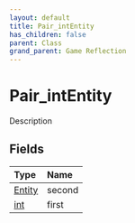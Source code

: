 ```yaml
---
layout: default
title: Pair_intEntity
has_children: false
parent: Class
grand_parent: Game Reflection
---
```

# Pair_intEntity
Description 

## Fields
| Type | Name |
|:-------------|:--------------|
| [Entity](/game-reflection/classes/entity.md) | second |
| [int](/game-reflection/enums/int.md) | first |
